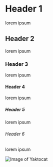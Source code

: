 # Header 1
lorem ipsum

## Header 2
lorem ipsum

### Header 3
lorem ipsum

#### Header 4
lorem ipsum

##### Header 5
lorem ipsum

###### Header 6
lorem ipsum


![Image of Yaktocat](https://octodex.github.com/images/yaktocat.png)
